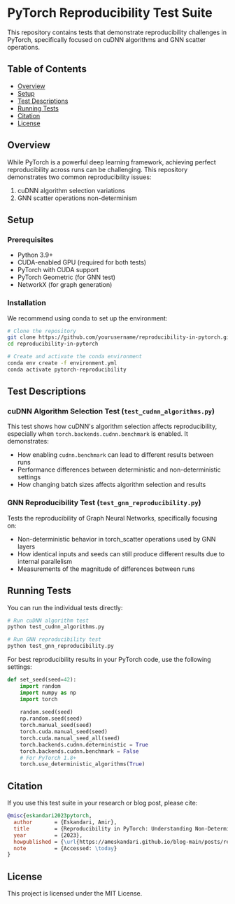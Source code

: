 # PyTorch Reproducibility Test Suite

This repository contains tests that demonstrate reproducibility challenges in PyTorch, specifically focused on cuDNN algorithms and GNN scatter operations.

## Table of Contents

- [Overview](#overview)
- [Setup](#setup)
- [Test Descriptions](#test-descriptions)
- [Running Tests](#running-tests)
- [Citation](#citation)
- [License](#license)

## Overview

While PyTorch is a powerful deep learning framework, achieving perfect reproducibility across runs can be challenging. This repository demonstrates two common reproducibility issues:

1. cuDNN algorithm selection variations
2. GNN scatter operations non-determinism

## Setup

### Prerequisites

- Python 3.9+
- CUDA-enabled GPU (required for both tests)
- PyTorch with CUDA support
- PyTorch Geometric (for GNN test)
- NetworkX (for graph generation)

### Installation

We recommend using conda to set up the environment:

```bash
# Clone the repository
git clone https://github.com/yourusername/reproducibility-in-pytorch.git
cd reproducibility-in-pytorch

# Create and activate the conda environment
conda env create -f environment.yml
conda activate pytorch-reproducibility
```

## Test Descriptions

### cuDNN Algorithm Selection Test (`test_cudnn_algorithms.py`)

This test shows how cuDNN's algorithm selection affects reproducibility, especially when `torch.backends.cudnn.benchmark` is enabled. It demonstrates:

- How enabling `cudnn.benchmark` can lead to different results between runs
- Performance differences between deterministic and non-deterministic settings
- How changing batch sizes affects algorithm selection and results

### GNN Reproducibility Test (`test_gnn_reproducibility.py`)

Tests the reproducibility of Graph Neural Networks, specifically focusing on:

- Non-deterministic behavior in torch_scatter operations used by GNN layers
- How identical inputs and seeds can still produce different results due to internal parallelism
- Measurements of the magnitude of differences between runs

## Running Tests

You can run the individual tests directly:

```bash
# Run cuDNN algorithm test
python test_cudnn_algorithms.py

# Run GNN reproducibility test
python test_gnn_reproducibility.py
```

For best reproducibility results in your PyTorch code, use the following settings:

```python
def set_seed(seed=42): 
    import random
    import numpy as np
    import torch
    
    random.seed(seed) 
    np.random.seed(seed) 
    torch.manual_seed(seed) 
    torch.cuda.manual_seed(seed) 
    torch.cuda.manual_seed_all(seed) 
    torch.backends.cudnn.deterministic = True 
    torch.backends.cudnn.benchmark = False
    # For PyTorch 1.8+
    torch.use_deterministic_algorithms(True)
```

## Citation

If you use this test suite in your research or blog post, please cite:

```bibtex
@misc{eskandari2023pytorch,
  author       = {Eskandari, Amir},
  title        = {Reproducibility in PyTorch: Understanding Non-Deterministic Operations},
  year         = {2023},
  howpublished = {\url{https://ameskandari.github.io/blog-main/posts/reproducibility-in-pytorch/}},
  note         = {Accessed: \today}
}
```

## License

This project is licensed under the MIT License.
